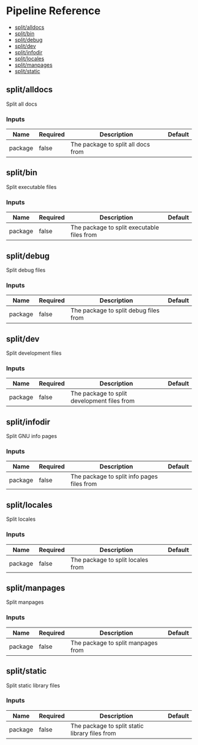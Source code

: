 <!-- start:pipeline-reference-gen -->
# Pipeline Reference


- [split/alldocs](#splitalldocs)
- [split/bin](#splitbin)
- [split/debug](#splitdebug)
- [split/dev](#splitdev)
- [split/infodir](#splitinfodir)
- [split/locales](#splitlocales)
- [split/manpages](#splitmanpages)
- [split/static](#splitstatic)

## split/alldocs

Split all docs

### Inputs

| Name | Required | Description | Default |
| ---- | -------- | ----------- | ------- |
| package | false | The package to split all docs from  |  |

## split/bin

Split executable files

### Inputs

| Name | Required | Description | Default |
| ---- | -------- | ----------- | ------- |
| package | false | The package to split executable files from  |  |

## split/debug

Split debug files

### Inputs

| Name | Required | Description | Default |
| ---- | -------- | ----------- | ------- |
| package | false | The package to split debug files from  |  |

## split/dev

Split development files

### Inputs

| Name | Required | Description | Default |
| ---- | -------- | ----------- | ------- |
| package | false | The package to split development files from  |  |

## split/infodir

Split GNU info pages

### Inputs

| Name | Required | Description | Default |
| ---- | -------- | ----------- | ------- |
| package | false | The package to split info pages files from  |  |

## split/locales

Split locales

### Inputs

| Name | Required | Description | Default |
| ---- | -------- | ----------- | ------- |
| package | false | The package to split locales from  |  |

## split/manpages

Split manpages

### Inputs

| Name | Required | Description | Default |
| ---- | -------- | ----------- | ------- |
| package | false | The package to split manpages from  |  |

## split/static

Split static library files

### Inputs

| Name | Required | Description | Default |
| ---- | -------- | ----------- | ------- |
| package | false | The package to split static library files from  |  |


<!-- end:pipeline-reference-gen -->